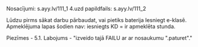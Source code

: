 Nosacījumi: s.ayy.lv/111_1
4.uzd papildfails: s.ayy.lv/111_2

Lūdzu pirms sākat darbu pārbaudat, vai pietiks baterija
Iesniegt e-klasē. 
Apmeklējuma lapas šodien nav: iesniegts KD = ir apmeklēta stunda.

Piezīmes -
5.1. Labojums - "izveido tajā FAILU ar ar nosaukumu ".paturet"."